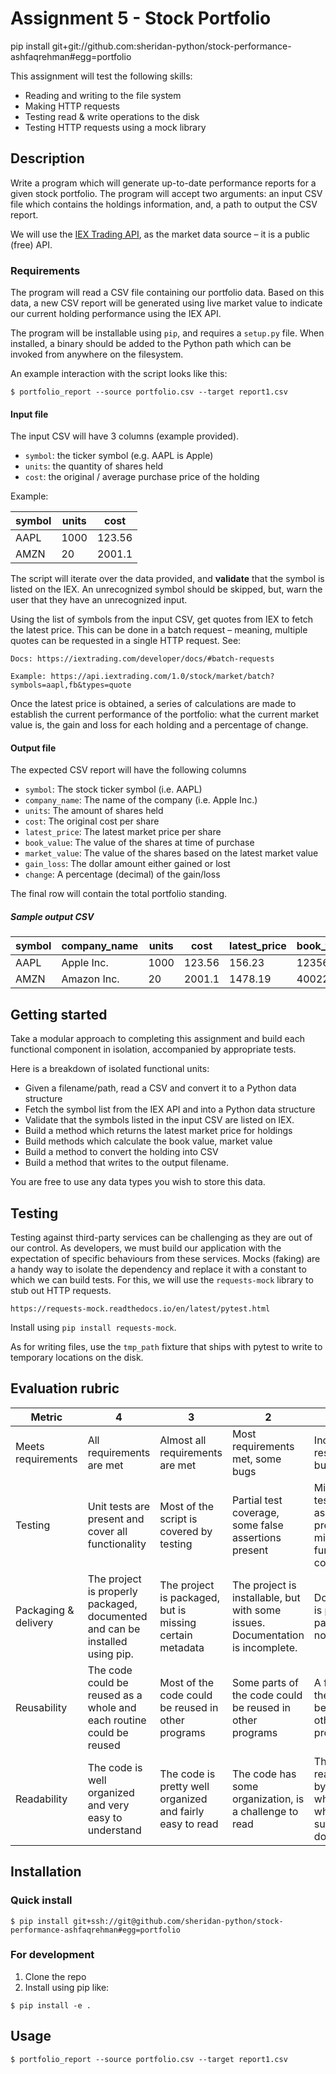 # Assignment 5 - Stock Portfolio


pip install git+git://github.com:sheridan-python/stock-performance-ashfaqrehman#egg=portfolio

This assignment will test the following skills:

- Reading and writing to the file system
- Making HTTP requests
- Testing read & write operations to the disk
- Testing HTTP requests using a mock library


## Description
Write a program which will generate up-to-date performance reports for a given
stock portfolio. The program will accept two arguments: an input CSV file which
contains the holdings information, and, a path to output the CSV report.

We will use the [IEX Trading API](https://iextrading.com/developer/docs/), as
the market data source – it is a public (free) API.


### Requirements
The program will read a CSV file containing our portfolio data. Based on this
data, a new CSV report will be generated using live market value to indicate
our current holding performance using the IEX API.

The program will be installable using `pip`, and requires a `setup.py`
file. When installed, a binary should be added to the Python path which can be
invoked from anywhere on the filesystem.

An example interaction with the script looks like this:

```
$ portfolio_report --source portfolio.csv --target report1.csv
```

#### Input file
The input CSV will have 3 columns (example provided).

- `symbol`: the ticker symbol (e.g. AAPL is Apple)
- `units`: the quantity of shares held
- `cost`: the original / average purchase price of the holding


Example:

symbol | units | cost
-------| ------|------
AAPL   | 1000  | 123.56
AMZN   |  20   | 2001.1


The script will iterate over the data provided, and **validate** that the
symbol is listed on the IEX. An unrecognized symbol should be skipped, but,
warn the user that they have an unrecognized input.


Using the list of symbols from the input CSV, get quotes from IEX to fetch the
latest price. This can be done in a batch request – meaning, multiple quotes
can be requested in a single HTTP request. See:

    Docs: https://iextrading.com/developer/docs/#batch-requests

    Example: https://api.iextrading.com/1.0/stock/market/batch?symbols=aapl,fb&types=quote

Once the latest price is obtained, a series of calculations are made to
establish the current performance of the portfolio: what the current market
value is, the gain and loss for each holding and a percentage of change.


#### Output file

The expected CSV report will have the following columns

* `symbol`: The stock ticker symbol (i.e. AAPL)
* `company_name`: The name of the company (i.e. Apple Inc.)
* `units`: The amount of shares held
* `cost`: The original cost per share
* `latest_price`: The latest market price per share
* `book_value`: The value of the shares at time of purchase
* `market_value`: The value of the shares based on the latest market value
* `gain_loss`: The dollar amount either gained or lost
* `change`: A percentage (decimal) of the gain/loss

The final row will contain the total portfolio standing.

##### Sample output CSV
symbol  |  company_name  | units | cost     |   latest_price | book_value  |   market_value | gain_loss |   change
------- | ---------------|-------|----------|----------------|-------------|----------------| ----------|----------
AAPL    |  Apple Inc.    | 1000  | 123.56   |   156.23       | 12356       |   15623        | 3267      |   0.264
AMZN    |  Amazon Inc.   | 20    | 2001.1   |   1478.19      | 40022       |   29563        | -10459    |   -0.261


## Getting started

Take a modular approach to completing this assignment and build each functional
component in isolation, accompanied by appropriate tests.

Here is a breakdown of isolated functional units:

- Given a filename/path, read a CSV and convert it to a Python data structure
- Fetch the symbol list from the IEX API and into a Python data structure
- Validate that the symbols listed in the input CSV are listed on IEX.
- Build a method which returns the latest market price for holdings
- Build methods which calculate the book value, market value
- Build a method to convert the holding into CSV
- Build a method that writes to the output filename.

You are free to use any data types you wish to store this data.


## Testing

Testing against third-party services can be challenging as they are out of our
control. As developers, we must build our application with the expectation of
specific behaviours from these services. Mocks (faking) are a handy way to
isolate the dependency and replace it with a constant to which we can build
tests. For this, we will use the `requests-mock` library to stub out
HTTP requests.

    https://requests-mock.readthedocs.io/en/latest/pytest.html

Install using `pip install requests-mock`.

As for writing files, use the `tmp_path` fixture that ships with pytest to
write to temporary locations on the disk.


## Evaluation rubric

| Metric | 4 | 3 | 2 | 1 | 0
| - | - | - | - | - | -
| Meets requirements | All requirements are met | Almost all requirements are met |  Most requirements met, some bugs | Incorrect results, several bugs | Program does not work
| Testing | Unit tests are present and cover all functionality | Most of the script is covered by testing | Partial test coverage, some false assertions present | Minimal testing, false assertions present, missing main functional coverage. | No meaningful tests exist
| Packaging & delivery | The project is properly packaged, documented and can be installed using pip. | The project is packaged, but is missing certain metadata |  The project is installable, but with some issues. Documentation is incomplete.| Documentation is partial, the package does not install | No packaging present, little or no documentation
| Reusability | The code could be reused as a whole and each routine could be reused | Most of the code could be reused in other programs | Some parts of the code could be reused in other programs | A few parts of the code could be reused in other programs | The code is not organized for reusability
| Readability | The code is well organized and very easy to understand | The code is pretty well organized and fairly easy to read | The code has some organization, is a challenge to read | The code is readable only by someone who knows what it is supposed to do | The code is poorly organized and very difficult to read


## Installation

### Quick install

```
$ pip install git+ssh://git@github.com/sheridan-python/stock-performance-ashfaqrehman#egg=portfolio
```

### For development
1. Clone the repo
2. Install using pip like:

```
$ pip install -e .
```


## Usage

```
$ portfolio_report --source portfolio.csv --target report1.csv
```